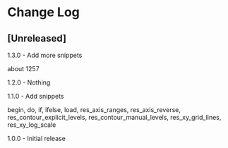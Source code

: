 # Change Log

## [Unreleased]

1.3.0 - Add more snippets

about 1257

1.2.0 - Nothing

1.1.0 - Add snippets

begin,
do,
if,
ifelse,
load,
res_axis_ranges,
res_axis_reverse,
res_contour_explicit_levels,
res_contour_manual_levels,
res_xy_grid_lines,
res_xy_log_scale

1.0.0 - Initial release
